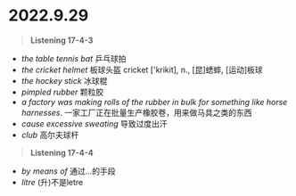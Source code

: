 # 2022.9.29
> **Listening 17-4-3**
>
+ *the table tennis bat* 乒乓球拍
+ *the cricket helmet* 板球头盔 cricket ['krikit], n., [昆]蟋蟀, [运动]板球
+ *the hockey stick* 冰球棍
+ *pimpled rubber* 颗粒胶
+ *a factory was making rolls of the rubber in bulk for something like horse harnesses*. 一家工厂正在批量生产橡胶卷，用来做马具之类的东西
+ *cause excessive sweating* 导致过度出汗
+ *club* 高尔夫球杆

> **Listening 17-4-4**
>
+ *by means of* 通过...的手段
+ *litre* (升)不是letre













